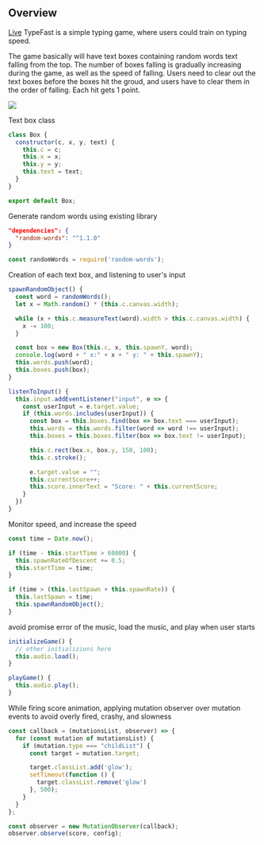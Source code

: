 ## Overview

[Live](https://jinhuachen1314.github.io/TypeFast/)
TypeFast is a simple typing game, where users could train on typing speed. 

The game basically will have text boxes containing random words text falling from 
the top. The number of boxes falling is gradually increasing during the game, as 
well as the speed of falling. Users need to clear out the text boxes before the 
boxes hit the groud, and users have to clear them in the order of falling. Each
hit gets 1 point.

![](https://media.giphy.com/media/KzcINd1me3tcfRSQqM/giphy.gif)

Text box class
```javascript
class Box {
  constructor(c, x, y, text) {
    this.c = c;
    this.x = x;
    this.y = y;
    this.text = text;
  }
}

export default Box;
```
Generate random words using existing library
```json
"dependencies": {
  "random-words": "^1.1.0"
}
```
```javascript
const randomWords = require('random-words');
```

Creation of each text box, and listening to
user's input
```javascript
spawnRandomObject() {
  const word = randomWords();
  let x = Math.random() * (this.c.canvas.width);

  while (x + this.c.measureText(word).width > this.c.canvas.width) {
    x -= 100;
  }

  const box = new Box(this.c, x, this.spawnY, word);
  console.log(word + " x:" + x + " y: " + this.spawnY);
  this.words.push(word);
  this.boxes.push(box);
}

listenToInput() {
  this.input.addEventListener("input", e => {
    const userInput = e.target.value;
    if (this.words.includes(userInput)) {
      const box = this.boxes.find(box => box.text === userInput);
      this.words = this.words.filter(word => word !== userInput);
      this.boxes = this.boxes.filter(box => box.text != userInput);

      this.c.rect(box.x, box.y, 150, 100);
      this.c.stroke();

      e.target.value = "";
      this.currentScore++;
      this.score.innerText = "Score: " + this.currentScore;
    }
  })
}
```

Monitor speed, and increase the speed
```javascript
const time = Date.now();   

if (time - this.startTime > 60000) {
  this.spawnRateOfDescent += 0.5;
  this.startTime = time;
}

if (time > (this.lastSpawn + this.spawnRate)) {
  this.lastSpawn = time;
  this.spawnRandomObject();
}
```

avoid promise error of the music, load the music, and play when user starts
```javascript
initializeGame() {
  // other initializions here
  this.audio.load();
}

playGame() {
  this.audio.play();
}
```

While firing score animation, 
applying mutation observer over mutation events to avoid overly fired, crashy, and slowness
```javascript
const callback = (mutationsList, observer) => {
  for (const mutation of mutationsList) {
    if (mutation.type === "childList") {
      const target = mutation.target;

      target.classList.add('glow');
      setTimeout(function () {
        target.classList.remove('glow')
      }, 500);
    }
  }
};

const observer = new MutationObserver(callback);
observer.observe(score, config);
```
